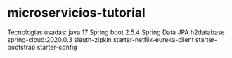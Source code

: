 # microservicios-tutorial

Tecnologias usadas:
java 17
Spring boot 2.5.4
Spring Data JPA
h2database
spring-cloud:2020.0.3
sleuth-zipkin
starter-netflix-eureka-client
starter-bootstrap
starter-config
